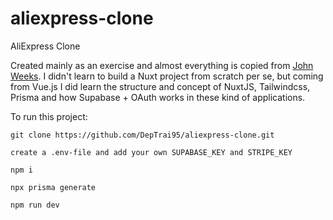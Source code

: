 # aliexpress-clone
 AliExpress Clone

Created mainly as an exercise and almost everything is copied from [John Weeks](https://github.com/John-Weeks-Dev/aliexpress-clone). 
I didn't learn to build a Nuxt project from scratch per se, but coming from Vue.js I did learn the structure and concept of NuxtJS, Tailwindcss, Prisma and how Supabase + OAuth works in these kind of applications. 

To run this project:

```
git clone https://github.com/DepTrai95/aliexpress-clone.git

create a .env-file and add your own SUPABASE_KEY and STRIPE_KEY

npm i

npx prisma generate

npm run dev
```
